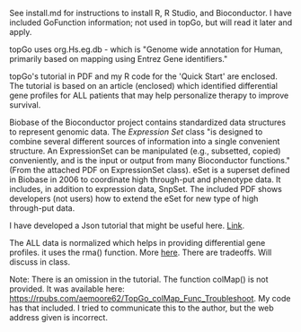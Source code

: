 See install.md for instructions to install R, R Studio, and Bioconductor. 
I have included GoFunction information; not used in topGo, but will read it later and apply.

topGo uses org.Hs.eg.db - which is "Genome wide annotation for Human, primarily based on mapping using Entrez Gene identifiers."

topGo's tutorial in PDF and my R code for the 'Quick Start' are enclosed. The tutorial is based on an article (enclosed) which identified differential gene profiles for ALL patients that may help personalize therapy to improve survival. 

Biobase of the Bioconductor project contains standardized data structures to represent genomic data. The *Expression Set* class "is designed to combine several different sources of information into a single convenient structure. An ExpressionSet can be manipulated (e.g., subsetted, copied) conveniently, and is the input or output from many Bioconductor functions." (From the attached PDF on ExpressionSet class). eSet is a superset defined in Biobase in 2006 to coordinate high through-put and phenotype data. It includes, in addition to expression data, SnpSet. The included PDF shows developers (not users) how to extend the eSet for new type of high through-put data. 

I have developed a Json tutorial that might be useful here. [Link](https://github.com/shankar4/Functional-Genomics/blob/master/bioistar%20handbook/JSONTutorial.R).

The ALL data is normalized which helps in providing differential gene profiles. it uses the rma() function. More [here](http://felixfan.github.io/RMA-Normalization-Microarray/). There are tradeoffs. Will discuss in class. 

Note: There is an omission in the tutorial. The function colMap() is not provided. It was available here: https://rpubs.com/aemoore62/TopGo_colMap_Func_Troubleshoot. My code has that included. I tried to communicate this to the author, but the web address given is incorrect. 
